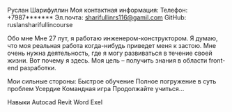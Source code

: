 Руслан Шарифуллин
Моя контактная информация:
Телефон: +7987*******
Эл.почта: sharifullinrs116@gamil.com
GitHub: ruslansharifullincourse

Обо мне
Мне 27 лут, я работаю инженером-конструктором. Я думаю, что моя реальная работа когда-нибудь приведет меня к застою. Мне очень нужна деятельность, где я могу развиваться в течение своей жизни. Вот почему я здесь. Моя цель – получить знания в области front-end разработки.

Мои сильные стороны:
Быстрое обучение
Полное погружение в суть проблем
Усердие
Командная игра
Продолжайте учиться...

Навыки
Autocad
Revit
Word
Exel